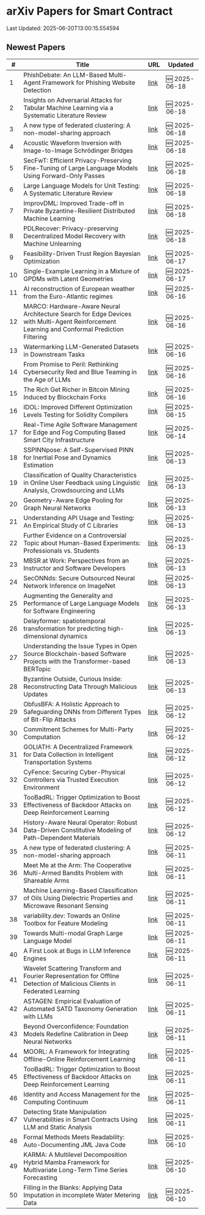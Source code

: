 # arXiv Papers for Smart Contract

Last Updated: 2025-06-20T13:00:15.554594

## Newest Papers

|\#|Title|URL|Updated|
|---|---|---|---|
|1|PhishDebate: An LLM-Based Multi-Agent Framework for Phishing Website Detection|[link](http://arxiv.org/abs/2506.15656v1)|🆕 2025-06-18|
|2|Insights on Adversarial Attacks for Tabular Machine Learning via a Systematic Literature Review|[link](http://arxiv.org/abs/2506.15506v1)|🆕 2025-06-18|
|3|A new type of federated clustering: A non-model-sharing approach|[link](http://arxiv.org/abs/2506.10244v2)|🆕 2025-06-18|
|4|Acoustic Waveform Inversion with Image-to-Image Schrödinger Bridges|[link](http://arxiv.org/abs/2506.15346v1)|🆕 2025-06-18|
|5|SecFwT: Efficient Privacy-Preserving Fine-Tuning of Large Language Models Using Forward-Only Passes|[link](http://arxiv.org/abs/2506.15307v1)|🆕 2025-06-18|
|6|Large Language Models for Unit Testing: A Systematic Literature Review|[link](http://arxiv.org/abs/2506.15227v1)|🆕 2025-06-18|
|7|ImprovDML: Improved Trade-off in Private Byzantine-Resilient Distributed Machine Learning|[link](http://arxiv.org/abs/2506.15181v1)|🆕 2025-06-18|
|8|PDLRecover: Privacy-preserving Decentralized Model Recovery with Machine Unlearning|[link](http://arxiv.org/abs/2506.15112v1)|🆕 2025-06-18|
|9|Feasibility-Driven Trust Region Bayesian Optimization|[link](http://arxiv.org/abs/2506.14619v1)|🆕 2025-06-17|
|10|Single-Example Learning in a Mixture of GPDMs with Latent Geometries|[link](http://arxiv.org/abs/2506.14563v1)|🆕 2025-06-17|
|11|AI reconstruction of European weather from the Euro-Atlantic regimes|[link](http://arxiv.org/abs/2506.13758v1)|🆕 2025-06-16|
|12|MARCO: Hardware-Aware Neural Architecture Search for Edge Devices with Multi-Agent Reinforcement Learning and Conformal Prediction Filtering|[link](http://arxiv.org/abs/2506.13755v1)|🆕 2025-06-16|
|13|Watermarking LLM-Generated Datasets in Downstream Tasks|[link](http://arxiv.org/abs/2506.13494v1)|🆕 2025-06-16|
|14|From Promise to Peril: Rethinking Cybersecurity Red and Blue Teaming in the Age of LLMs|[link](http://arxiv.org/abs/2506.13434v1)|🆕 2025-06-16|
|15|The Rich Get Richer in Bitcoin Mining Induced by Blockchain Forks|[link](http://arxiv.org/abs/2506.13360v1)|🆕 2025-06-16|
|16|IDOL: Improved Different Optimization Levels Testing for Solidity Compilers|[link](http://arxiv.org/abs/2506.12760v1)|🆕 2025-06-15|
|17|Real-Time Agile Software Management for Edge and Fog Computing Based Smart City Infrastructure|[link](http://arxiv.org/abs/2506.12616v1)|🆕 2025-06-14|
|18|SSPINNpose: A Self-Supervised PINN for Inertial Pose and Dynamics Estimation|[link](http://arxiv.org/abs/2506.11786v1)|🆕 2025-06-13|
|19|Classification of Quality Characteristics in Online User Feedback using Linguistic Analysis, Crowdsourcing and LLMs|[link](http://arxiv.org/abs/2506.11722v1)|🆕 2025-06-13|
|20|Geometry-Aware Edge Pooling for Graph Neural Networks|[link](http://arxiv.org/abs/2506.11700v1)|🆕 2025-06-13|
|21|Understanding API Usage and Testing: An Empirical Study of C Libraries|[link](http://arxiv.org/abs/2506.11598v1)|🆕 2025-06-13|
|22|Further Evidence on a Controversial Topic about Human-Based Experiments: Professionals vs. Students|[link](http://arxiv.org/abs/2506.11597v1)|🆕 2025-06-13|
|23|MBSR at Work: Perspectives from an Instructor and Software Developers|[link](http://arxiv.org/abs/2506.11588v1)|🆕 2025-06-13|
|24|SecONNds: Secure Outsourced Neural Network Inference on ImageNet|[link](http://arxiv.org/abs/2506.11586v1)|🆕 2025-06-13|
|25|Augmenting the Generality and Performance of Large Language Models for Software Engineering|[link](http://arxiv.org/abs/2506.11548v1)|🆕 2025-06-13|
|26|Delayformer: spatiotemporal transformation for predicting high-dimensional dynamics|[link](http://arxiv.org/abs/2506.11528v1)|🆕 2025-06-13|
|27|Understanding the Issue Types in Open Source Blockchain-based Software Projects with the Transformer-based BERTopic|[link](http://arxiv.org/abs/2506.11451v1)|🆕 2025-06-13|
|28|Byzantine Outside, Curious Inside: Reconstructing Data Through Malicious Updates|[link](http://arxiv.org/abs/2506.11413v1)|🆕 2025-06-13|
|29|ObfusBFA: A Holistic Approach to Safeguarding DNNs from Different Types of Bit-Flip Attacks|[link](http://arxiv.org/abs/2506.10744v1)|🆕 2025-06-12|
|30|Commitment Schemes for Multi-Party Computation|[link](http://arxiv.org/abs/2506.10721v1)|🆕 2025-06-12|
|31|GOLIATH: A Decentralized Framework for Data Collection in Intelligent Transportation Systems|[link](http://arxiv.org/abs/2506.10665v1)|🆕 2025-06-12|
|32|CyFence: Securing Cyber-Physical Controllers via Trusted Execution Environment|[link](http://arxiv.org/abs/2506.10638v1)|🆕 2025-06-12|
|33|TooBadRL: Trigger Optimization to Boost Effectiveness of Backdoor Attacks on Deep Reinforcement Learning|[link](http://arxiv.org/abs/2506.09562v2)|🆕 2025-06-12|
|34|History-Aware Neural Operator: Robust Data-Driven Constitutive Modeling of Path-Dependent Materials|[link](http://arxiv.org/abs/2506.10352v1)|🆕 2025-06-12|
|35|A new type of federated clustering: A non-model-sharing approach|[link](http://arxiv.org/abs/2506.10244v1)|🆕 2025-06-11|
|36|Meet Me at the Arm: The Cooperative Multi-Armed Bandits Problem with Shareable Arms|[link](http://arxiv.org/abs/2506.10127v1)|🆕 2025-06-11|
|37|Machine Learning-Based Classification of Oils Using Dielectric Properties and Microwave Resonant Sensing|[link](http://arxiv.org/abs/2506.09867v1)|🆕 2025-06-11|
|38|variability.dev: Towards an Online Toolbox for Feature Modeling|[link](http://arxiv.org/abs/2506.09845v1)|🆕 2025-06-11|
|39|Towards Multi-modal Graph Large Language Model|[link](http://arxiv.org/abs/2506.09738v1)|🆕 2025-06-11|
|40|A First Look at Bugs in LLM Inference Engines|[link](http://arxiv.org/abs/2506.09713v1)|🆕 2025-06-11|
|41|Wavelet Scattering Transform and Fourier Representation for Offline Detection of Malicious Clients in Federated Learning|[link](http://arxiv.org/abs/2506.09674v1)|🆕 2025-06-11|
|42|ASTAGEN: Empirical Evaluation of Automated SATD Taxonomy Generation with LLMs|[link](http://arxiv.org/abs/2506.09601v1)|🆕 2025-06-11|
|43|Beyond Overconfidence: Foundation Models Redefine Calibration in Deep Neural Networks|[link](http://arxiv.org/abs/2506.09593v1)|🆕 2025-06-11|
|44|MOORL: A Framework for Integrating Offline-Online Reinforcement Learning|[link](http://arxiv.org/abs/2506.09574v1)|🆕 2025-06-11|
|45|TooBadRL: Trigger Optimization to Boost Effectiveness of Backdoor Attacks on Deep Reinforcement Learning|[link](http://arxiv.org/abs/2506.09562v1)|🆕 2025-06-11|
|46|Identity and Access Management for the Computing Continuum|[link](http://arxiv.org/abs/2506.09559v1)|🆕 2025-06-11|
|47|Detecting State Manipulation Vulnerabilities in Smart Contracts Using LLM and Static Analysis|[link](http://arxiv.org/abs/2506.08561v2)|🆕 2025-06-11|
|48|Formal Methods Meets Readability: Auto-Documenting JML Java Code|[link](http://arxiv.org/abs/2506.09230v1)|🆕 2025-06-10|
|49|KARMA: A Multilevel Decomposition Hybrid Mamba Framework for Multivariate Long-Term Time Series Forecasting|[link](http://arxiv.org/abs/2506.08939v1)|🆕 2025-06-10|
|50|Filling in the Blanks: Applying Data Imputation in incomplete Water Metering Data|[link](http://arxiv.org/abs/2506.08882v1)|🆕 2025-06-10|
